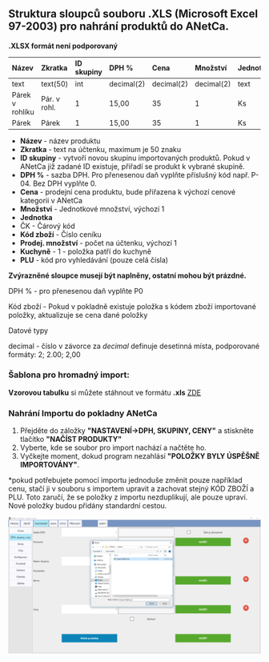 ## Struktura sloupců souboru .XLS \(Microsoft Excel 97-2003\) pro nahrání produktů do ANetCa.

**.XLSX formát není podporovaný**

| Název | Zkratka | ID skupiny | DPH % | Cena | Množství | Jednotka | ČK | Kód zboží | Prodej. množství | Kuchyně | PLU kód |
| :--- | :--- | :--- | :--- | :--- | :--- | :--- | :--- | :--- | :--- | :--- | :--- |
| text | text\(50\) | int | decimal\(2\) | decimal\(2\) | decimal\(2\) | text | text | text | decimal\(4\) | bit | text |
| Párek v rohlíku | Pár. v rohl. | 1 | 15,00 | 35 | 1 | Ks | 0123 | 1001 | 1 | 1 | 111 |
| Párek | Párek | 1 | 15,00 | 35 | 1 | Ks | 1234 | 1002 | 1 | 1 | 112 |

* **Název** - název produktu
* **Zkratka** - text na účtenku, maximum je 50 znaku
* **ID skupiny** - vytvoří novou skupinu importovaných produktů. Pokud v ANetCa již zadané ID existuje, přiřadí se produkt k vybrané skupině.
* **DPH %** - sazba DPH. Pro přenesenou daň vyplňte příslušný kód např. P-04. Bez DPH vyplňte 0.
* **Cena** - prodejní cena produktu, bude přiřazena k výchozí cenové kategorii v ANetCa
* **Množství** - Jednotkové množství, výchozí 1
* **Jednotka**
* ČK - Čárový kód
* **Kód zboží** - Číslo ceníku
* **Prodej. množství** - počet na účtenku, výchozí 1
* **Kuchyně** - 1 - položka patří do kuchyně
* **PLU** - kód pro vyhledávání \(pouze celá čísla\)

**Zvýrazněné sloupce musejí být naplněny, ostatní mohou být prázdné.**

DPH % - pro přenesenou daň vyplňte P0

Kód zboží - Pokud v pokladně existuje položka s kódem zboží importované položky, aktualizuje se cena dané položky

Datové typy

decimal - číslo v závorce za _decimal_ definuje desetinná místa, podporované formáty: 2; 2.00; 2,00



### **Šablona pro hromadný import:**

**Vzorovou tabulku** si můžete stáhnout ve formátu **.xls** [ZDE](https://dokumentace.lilka.cz/import.xls) 

### 

### Nahrání Importu do pokladny ANetCa

1. Přejděte do záložky **"NASTAVENÍ-&gt;DPH, SKUPINY, CENY"** a stiskněte tlačítko **"NAČÍST PRODUKTY"**
2. Vyberte, kde se soubor pro import nachází a načtěte ho.
3. Vyčkejte moment, dokud program nezahlásí **"POLOŽKY BYLY ÚSPĚŠNĚ IMPORTOVÁNY"**.

\*pokud potřebujete pomocí importu jednoduše změnit pouze například cenu, stačí ji v souboru s importem upravit a zachovat stejný  KÓD ZBOŽÍ a PLU. Toto zaručí, že se položky z importu nezduplikují, ale pouze upraví. Nové položky budou přidány standardní cestou.

![](/assets/NASTAVENI-IMPORT.PNG)

